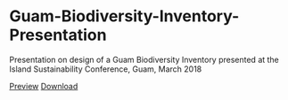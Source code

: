 # Guam-Biodiversity-Inventory-Presentation
Presentation on design of a Guam Biodiversity Inventory presented at the Island Sustainability Conference, Guam, March 2018

[Preview](https://github.com/aubreymoore/Guam-Biodiversity-Inventory-Presentation/blob/master/guam_biodiversity_inventory_presentation.pdf) [Download](https://github.com/aubreymoore/Guam-Biodiversity-Inventory-Presentation/raw/master/guam_biodiversity_inventory_presentation.pdf)


